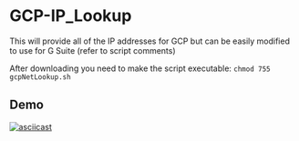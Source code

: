 # GCP-IP_Lookup

This will provide all of the IP addresses for GCP but can be easily modified to use for G Suite (refer to script comments)

After downloading you need to make the script executable: `chmod 755 gcpNetLookup.sh`

## Demo
[![asciicast](https://asciinema.org/a/273571.svg)](https://asciinema.org/a/273571)
